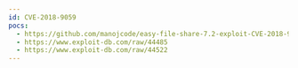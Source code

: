 ```yaml
---
id: CVE-2018-9059
pocs:
  - https://github.com/manojcode/easy-file-share-7.2-exploit-CVE-2018-9059
  - https://www.exploit-db.com/raw/44485
  - https://www.exploit-db.com/raw/44522
---
```

